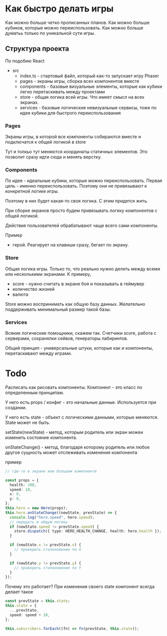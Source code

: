 # Как быстро делать игры

Как можно больше четко прописанных планов.
Как можно больше кубиков, которые можно переиспользовать.
Как можно больше думатьь только по уникальной сути игры.

## Структура проекта

По подобию React

- src
  - index.ts - стартовый файл, который как-то запускает игру Phaser
  - pages - экраны игры, сборка всех компонентов вместе
  - components - базовые визуальные элементы, которые как кубики легко перетаскивать между проектами
  - store - общая логика всей игры. Что имеет смысл на всех экранах.
  - services - базовые логические невизуальные сервисы, тоже по идее кубики для быстрого переиспользования

### Pages

Экраны игры, в которой все компоненты собираются вместе и подключатся к общей логикой в store

Тут и толкьо тут меняются координаты статичных элементов. Это позволит сразу идти сюда и менять верстку.

### Сomponents

По идее - идеальные кубики, которые можно переиспользовать. Первая цель - именно переиспользовать. Поэтому они не привязывают к конкретной логике игры.

Поэтому в них будет какая-то своя логика. С этим придется жить.

При сборке экранов просто будем привязывать логику компонентов с общей логикой.

Действия пользователей обрабатывают чаще всего сами компоненты.

Пример

- герой. Реагирует на клавиши сразу, бегает по экрану.

### Store

Общая логика игры. Только то, что реально нужно делить между всеми или несколькими экранами. К примеру,

- score - нужно считать в экране боя и показывать в геймувер
- количество жизней
- валюта

Store можно воспринимать как общую базу данных. Желательно поддерживать минимальный размер такой базы.

### Services

Всякие логические помощники, скажем так. Счетчики score, работа с серверами, сохранялки сейвов, генераторы лабиринтов.

Общий принцип - универсальные штуки, которые как и компоненты, перетаскивают между играми.

# Todo

Расписать как рисовать компоненты.
Компонент - это класс по определенным принципам.

У него есть props / конфиг - это начальные данные. Используется при создании.

У него есть state - объект с логическими данными, которые меняются. State может не быть.

setState(newState) - метод, которым родитель или экран можеи изменить состояние компонента.

onStateChange() - метод, благодаря которому родитель или любое другое сущность может отслеживать изменения компонента

пример

```typescript
// где-то в экране или большом компоненте

const props = {
  health: 100,
  speed: 10,
  x: 0,
  y: 0,
};
this.hero = new Hero(props);
this.hero.onStateChange((newState, prevState) => {
  console.log("hero.speed", hero.speed);
  // передать в общую логику
  if (newState.speed != prevState.speed) {
    store.dispatch({ type: HERO_HEALTH_CHANGE, health: hero.health });
  }

  if (newState.x != prevState.x) {
    // проверить столкновение по X
  }

  if (newState.y != prevState.y) {
    // проверить столкновение по Y
  }
});
```

Почему это работает? При изменения своего state компонент всегда делает такое

```typescript
const prevState = this.state;
this.state = {
  ...prevState,
  speed: speed + 10,
};

this.subscribers.forEach((fn) => fn(prevState, this.state));
```
